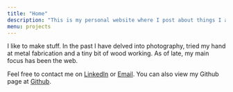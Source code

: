 ```yaml
---
title: "Home"
description: "This is my personal website where I post about things I am interested in and projects I have worked on"
menu: projects
---
```


I like to make stuff. In the past I have delved into photography, tried my hand at metal fabrication and a tiny bit of wood working. As of late, my main focus has been the web.

Feel free to contact me on [LinkedIn](https://www.linkedin.com/in/saleh-lootah/) or [Email](mailto:contact@salehlootah.com). You can also view my Github page at [Github](https://github.com/saleh-lootah).
